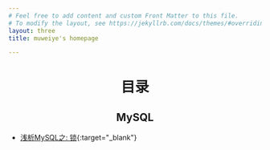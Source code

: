 ```yaml
---
# Feel free to add content and custom Front Matter to this file.
# To modify the layout, see https://jekyllrb.com/docs/themes/#overriding-theme-defaults
layout: three
title: muweiye's homepage

---
```

 
# <center>目录</center>
## <center>MySQL</center>
- [浅析MySQL之: 锁](/docs/mysql-lock){:target="_blank"}
